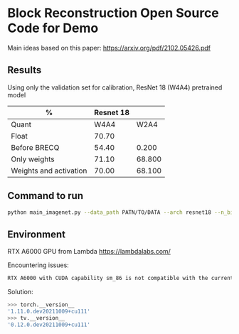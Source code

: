 # Block Reconstruction Open Source Code for Demo
Main ideas based on this paper: https://arxiv.org/pdf/2102.05426.pdf


## Results

Using only the validation set for calibration, ResNet 18 (W4A4) pretrained model


|          %             | Resnet 18  |        |
|------------------------|------------|--------|
| Quant                  | W4A4       | W2A4   |
| Float                  |      70.70 |        |
| Before BRECQ           | 54.40      | 0.200  |
| Only weights           | 71.10      | 68.800 |
| Weights and activation | 70.00      | 68.100 |


## Command to run

```bash
python main_imagenet.py --data_path PATN/TO/DATA --arch resnet18 --n_bits_w 4 --channel_wise --n_bits_a 4 --act_quant --test_before_calibration
```
## Environment

RTX A6000 GPU from Lambda https://lambdalabs.com/

Encountering issues: 
```bash
RTX A6000 with CUDA capability sm_86 is not compatible with the current PyTorch installation.
```
Solution:
```bash
>>> torch.__version__
'1.11.0.dev20211009+cu111'
>>> tv.__version__
'0.12.0.dev20211009+cu111'
```